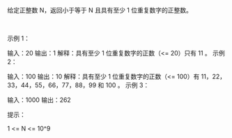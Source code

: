 给定正整数 N，返回小于等于 N 且具有至少 1 位重复数字的正整数。

 

示例 1：

输入：20
输出：1
解释：具有至少 1 位重复数字的正数（<= 20）只有 11 。
示例 2：

输入：100
输出：10
解释：具有至少 1 位重复数字的正数（<= 100）有 11，22，33，44，55，66，77，88，99 和 100 。
示例 3：

输入：1000
输出：262

提示：

1 <= N <= 10^9